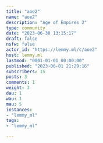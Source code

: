 ```yaml
---
title: "aoe2" 
name: "aoe2"
description: "Age of Empires 2"
type: community
date: "2023-06-30 13:15:17"
draft: false
nsfw: false
actor_id: "https://lemmy.ml/c/aoe2"
host: lemmy.ml
lastmod: "0001-01-01 00:00:00"
published: "2023-06-01 21:29:16"
subscribers: 15
posts: 3
comments: 1
weight: 3
dau: 1
wau: 1
mau: 5
instances:
- "lemmy_ml"
tags: 
- "lemmy_ml"

---
```


